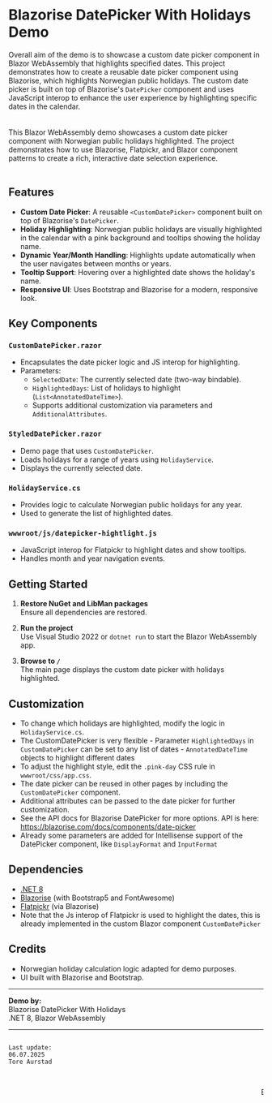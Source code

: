 # Blazorise DatePicker With Holidays Demo

Overall aim of the demo is to showcase a custom date picker component in Blazor WebAssembly that highlights specified dates.
This project demonstrates how to create a reusable date picker component using Blazorise, which highlights Norwegian public holidays. The custom date picker is built on top of Blazorise's `DatePicker` component and uses JavaScript interop to enhance the user experience by highlighting specific dates in the calendar.
<br /><br />   <br />
This Blazor WebAssembly demo showcases a custom date picker component with Norwegian public holidays highlighted. The project demonstrates how to use Blazorise, Flatpickr, and Blazor component patterns to create a rich, interactive date selection experience.
<br /><br />
## Features

- **Custom Date Picker**: A reusable `<CustomDatePicker>` component built on top of Blazorise's `DatePicker`.
- **Holiday Highlighting**: Norwegian public holidays are visually highlighted in the calendar with a pink background and tooltips showing the holiday name.
- **Dynamic Year/Month Handling**: Highlights update automatically when the user navigates between months or years.
- **Tooltip Support**: Hovering over a highlighted date shows the holiday's name.
- **Responsive UI**: Uses Bootstrap and Blazorise for a modern, responsive look.

## Key Components

### `CustomDatePicker.razor`
- Encapsulates the date picker logic and JS interop for highlighting.
- Parameters:
  - `SelectedDate`: The currently selected date (two-way bindable).
  - `HighlightedDays`: List of holidays to highlight (`List<AnnotatedDateTime>`).
  - Supports additional customization via parameters and `AdditionalAttributes`.

### `StyledDatePicker.razor`
- Demo page that uses `CustomDatePicker`.
- Loads holidays for a range of years using `HolidayService`.
- Displays the currently selected date.

### `HolidayService.cs`
- Provides logic to calculate Norwegian public holidays for any year.
- Used to generate the list of highlighted dates.

### `wwwroot/js/datepicker-hightlight.js`
- JavaScript interop for Flatpickr to highlight dates and show tooltips.
- Handles month and year navigation events.

## Getting Started

1. **Restore NuGet and LibMan packages**  
   Ensure all dependencies are restored.

2. **Run the project**  
   Use Visual Studio 2022 or `dotnet run` to start the Blazor WebAssembly app.

3. **Browse to `/`**  
   The main page displays the custom date picker with holidays highlighted.

## Customization

- To change which holidays are highlighted, modify the logic in `HolidayService.cs`.
- The CustomDatePicker is very flexible - Parameter `HighlightedDays` in `CustomDatePicker` can be set to any list of dates - `AnnotatedDateTime` objects to highlight different dates
- To adjust the highlight style, edit the `.pink-day` CSS rule in `wwwroot/css/app.css`.
- The date picker can be reused in other pages by including the `CustomDatePicker` component.
- Additional attributes can be passed to the date picker for further customization.
- See the API docs for Blazorise DatePicker for more options. API is here:
  https://blazorise.com/docs/components/date-picker
- Already some parameters are added for Intellisense support of the DatePicker component, like `DisplayFormat` and `InputFormat`

## Dependencies

- [.NET 8](https://dotnet.microsoft.com/)
- [Blazorise](https://blazorise.com/) (with Bootstrap5 and FontAwesome)
- [Flatpickr](https://flatpickr.js.org/) (via Blazorise)
- Note that the Js interop of Flatpickr is used to highlight the dates, this is already implemented in the custom Blazor component `CustomDatePicker`

## Credits

- Norwegian holiday calculation logic adapted for demo purposes.
- UI built with Blazorise and Bootstrap.

---

**Demo by:**  
Blazorise DatePicker With Holidays  
.NET 8, Blazor WebAssembly

<hr />

<pre>
<code>
Last update:
06.07.2025	
Tore Aurstad
</code>
</pre>

<marquee>
  <p>Blazorise DatePicker With Holidays Demo</p>
</marquee>